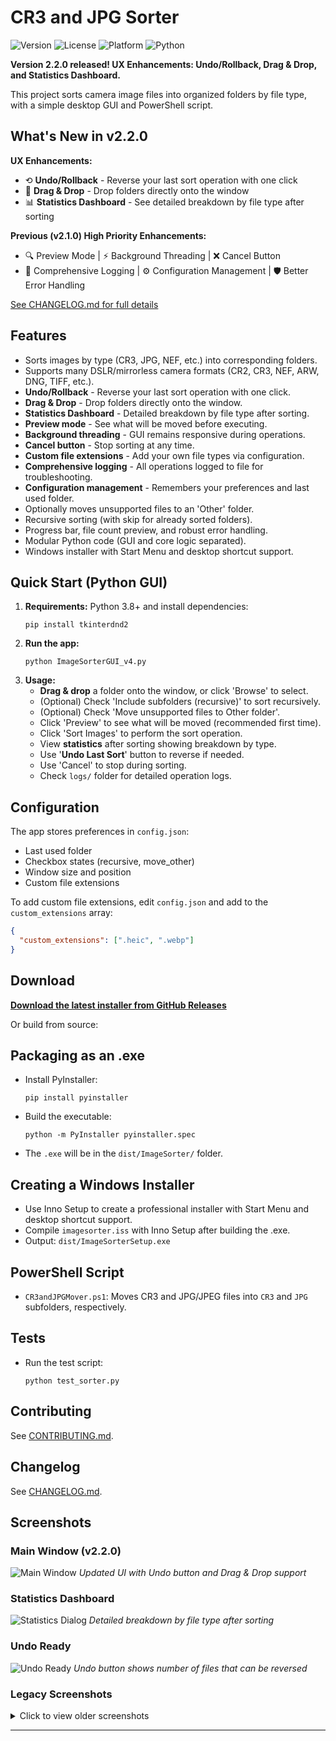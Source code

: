 # CR3 and JPG Sorter

![Version](https://img.shields.io/github/v/release/24Skater/CR3_JPG_Sorter?style=flat-square)
![License](https://img.shields.io/github/license/24Skater/CR3_JPG_Sorter?style=flat-square)
![Platform](https://img.shields.io/badge/platform-Windows-blue?style=flat-square)
![Python](https://img.shields.io/badge/python-3.8+-blue?style=flat-square)

**Version 2.2.0 released! UX Enhancements: Undo/Rollback, Drag & Drop, and Statistics Dashboard.**

This project sorts camera image files into organized folders by file type, with a simple desktop GUI and PowerShell script.

## What's New in v2.2.0

**UX Enhancements:**
- ⟲ **Undo/Rollback** - Reverse your last sort operation with one click
- 🎯 **Drag & Drop** - Drop folders directly onto the window
- 📊 **Statistics Dashboard** - See detailed breakdown by file type after sorting

**Previous (v2.1.0) High Priority Enhancements:**
- 🔍 Preview Mode | ⚡ Background Threading | ❌ Cancel Button
- 📝 Comprehensive Logging | ⚙️ Configuration Management | 🛡️ Better Error Handling

[See CHANGELOG.md for full details](CHANGELOG.md)

## Features
- Sorts images by type (CR3, JPG, NEF, etc.) into corresponding folders.
- Supports many DSLR/mirrorless camera formats (CR2, CR3, NEF, ARW, DNG, TIFF, etc.).
- **Undo/Rollback** - Reverse your last sort operation with one click.
- **Drag & Drop** - Drop folders directly onto the window.
- **Statistics Dashboard** - Detailed breakdown by file type after sorting.
- **Preview mode** - See what will be moved before executing.
- **Background threading** - GUI remains responsive during operations.
- **Cancel button** - Stop sorting at any time.
- **Custom file extensions** - Add your own file types via configuration.
- **Comprehensive logging** - All operations logged to file for troubleshooting.
- **Configuration management** - Remembers your preferences and last used folder.
- Optionally moves unsupported files to an 'Other' folder.
- Recursive sorting (with skip for already sorted folders).
- Progress bar, file count preview, and robust error handling.
- Modular Python code (GUI and core logic separated).
- Windows installer with Start Menu and desktop shortcut support.

## Quick Start (Python GUI)
1. **Requirements:** Python 3.8+ and install dependencies:
   ```
   pip install tkinterdnd2
   ```
2. **Run the app:**
   ```
   python ImageSorterGUI_v4.py
   ```
3. **Usage:**
   - **Drag & drop** a folder onto the window, or click 'Browse' to select.
   - (Optional) Check 'Include subfolders (recursive)' to sort recursively.
   - (Optional) Check 'Move unsupported files to Other folder'.
   - Click 'Preview' to see what will be moved (recommended first time).
   - Click 'Sort Images' to perform the sort operation.
   - View **statistics** after sorting showing breakdown by type.
   - Use '**Undo Last Sort**' button to reverse if needed.
   - Use 'Cancel' to stop during sorting.
   - Check `logs/` folder for detailed operation logs.

## Configuration
The app stores preferences in `config.json`:
- Last used folder
- Checkbox states (recursive, move_other)
- Window size and position
- Custom file extensions

To add custom file extensions, edit `config.json` and add to the `custom_extensions` array:
```json
{
  "custom_extensions": [".heic", ".webp"]
}
```

## Download

**[Download the latest installer from GitHub Releases](https://github.com/24Skater/CR3_JPG_Sorter/releases/latest)**

Or build from source:

## Packaging as an .exe
- Install PyInstaller:
  ```
  pip install pyinstaller
  ```
- Build the executable:
  ```
  python -m PyInstaller pyinstaller.spec
  ```
- The `.exe` will be in the `dist/ImageSorter/` folder.

## Creating a Windows Installer
- Use Inno Setup to create a professional installer with Start Menu and desktop shortcut support.
- Compile `imagesorter.iss` with Inno Setup after building the .exe.
- Output: `dist/ImageSorterSetup.exe`

## PowerShell Script
- `CR3andJPGMover.ps1`: Moves CR3 and JPG/JPEG files into `CR3` and `JPG` subfolders, respectively.

## Tests
- Run the test script:
  ```
  python test_sorter.py
  ```

## Contributing
See [CONTRIBUTING.md](CONTRIBUTING.md).

## Changelog
See [CHANGELOG.md](CHANGELOG.md).

## Screenshots

### Main Window (v2.2.0)
![Main Window](main-window-v2.2.png)
*Updated UI with Undo button and Drag & Drop support*

### Statistics Dashboard
![Statistics Dialog](statistics-dialog.png)
*Detailed breakdown by file type after sorting*

### Undo Ready
![Undo Ready](undo-ready.png)
*Undo button shows number of files that can be reversed*

### Legacy Screenshots
<details>
<summary>Click to view older screenshots</summary>

#### Original Main Window
![Main Window](main-window.png)

#### Sorting Progress
![Sorting Progress](sorting-progress.png)
</details>

---

